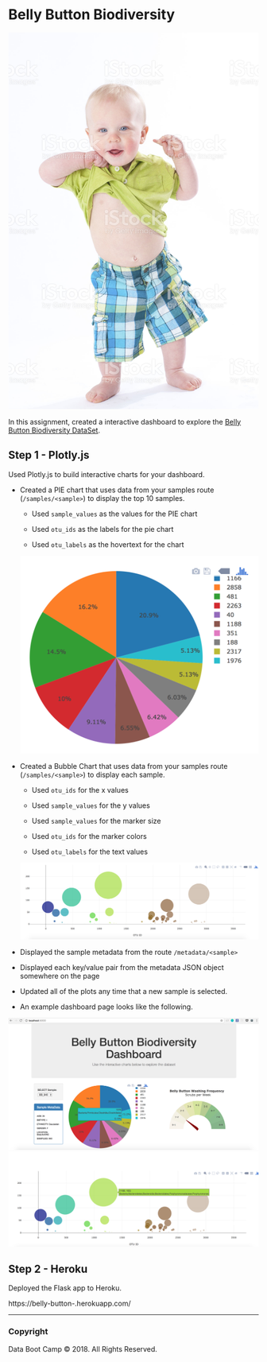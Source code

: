 # Belly Button Biodiversity

![Belly_Button](Images/Belly_Button.jpg)

In this assignment, created a interactive dashboard to explore the [Belly Button Biodiversity DataSet](http://robdunnlab.com/projects/belly-button-biodiversity/).

## Step 1 - Plotly.js

Used Plotly.js to build interactive charts for your dashboard.

* Created a PIE chart that uses data from your samples route (`/samples/<sample>`) to display the top 10 samples.

  * Used `sample_values` as the values for the PIE chart

  * Used `otu_ids` as the labels for the pie chart

  * Used `otu_labels` as the hovertext for the chart

  ![PIE Chart](Images/pie_chart.png)

* Created a Bubble Chart that uses data from your samples route (`/samples/<sample>`) to display each sample.

  * Used `otu_ids` for the x values

  * Used `sample_values` for the y values

  * Used `sample_values` for the marker size

  * Used `otu_ids` for the marker colors

  * Used `otu_labels` for the text values

  ![Bubble Chart](Images/bubble_chart.png)

* Displayed the sample metadata from the route `/metadata/<sample>`

* Displayed each key/value pair from the metadata JSON object somewhere on the page

* Updated all of the plots any time that a new sample is selected.

* An example dashboard page looks like the following.

![Example Dashboard Page](Images/dashboard_part1.png)
![Example Dashboard Page](Images/dashboard_part2.png)

## Step 2 - Heroku

Deployed the Flask app to Heroku.

https://belly-button-.herokuapp.com/

- - -

### Copyright

Data Boot Camp © 2018. All Rights Reserved.
